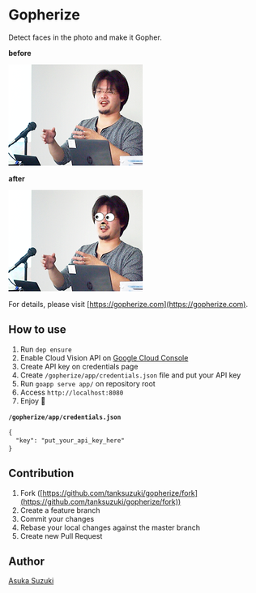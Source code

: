 # Gopherize

Detect faces in the photo and make it Gopher.

__before__

![](doc/tanksuzuki_before.png)

__after__

![](doc/tanksuzuki_after.png)

For details, please visit [https://gopherize.com](https://gopherize.com).

## How to use

1. Run `dep ensure`
1. Enable Cloud Vision API on [Google Cloud Console](https://console.cloud.google.com)
1. Create API key on credentials page
1. Create `/gopherize/app/credentials.json` file and put your API key
1. Run `goapp serve app/` on repository root
1. Access `http://localhost:8080`
1. Enjoy :tada:

__`/gopherize/app/credentials.json`__

```
{
  "key": "put_your_api_key_here"
}
```

## Contribution

1. Fork ([https://github.com/tanksuzuki/gopherize/fork](https://github.com/tanksuzuki/gopherize/fork))
1. Create a feature branch
1. Commit your changes
1. Rebase your local changes against the master branch
1. Create new Pull Request

## Author

[Asuka Suzuki](https://twitter.com/tanksuzuki)
